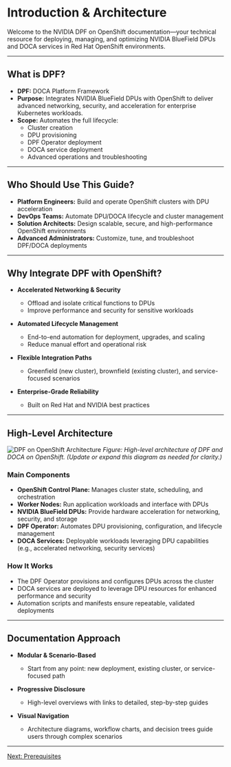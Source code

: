 # Introduction & Architecture

Welcome to the NVIDIA DPF on OpenShift documentation—your technical resource for deploying, managing, and optimizing NVIDIA BlueField DPUs and DOCA services in Red Hat OpenShift environments.

---

## What is DPF?

- **DPF:** DOCA Platform Framework
- **Purpose:** Integrates NVIDIA BlueField DPUs with OpenShift to deliver advanced networking, security, and acceleration for enterprise Kubernetes workloads.
- **Scope:** Automates the full lifecycle:
  - Cluster creation
  - DPU provisioning
  - DPF Operator deployment
  - DOCA service deployment
  - Advanced operations and troubleshooting

---

## Who Should Use This Guide?
- **Platform Engineers:** Build and operate OpenShift clusters with DPU acceleration
- **DevOps Teams:** Automate DPU/DOCA lifecycle and cluster management
- **Solution Architects:** Design scalable, secure, and high-performance OpenShift environments
- **Advanced Administrators:** Customize, tune, and troubleshoot DPF/DOCA deployments

---

## Why Integrate DPF with OpenShift?

- **Accelerated Networking & Security**
  - Offload and isolate critical functions to DPUs
  - Improve performance and security for sensitive workloads

- **Automated Lifecycle Management**
  - End-to-end automation for deployment, upgrades, and scaling
  - Reduce manual effort and operational risk

- **Flexible Integration Paths**
  - Greenfield (new cluster), brownfield (existing cluster), and service-focused scenarios

- **Enterprise-Grade Reliability**
  - Built on Red Hat and NVIDIA best practices

---

## High-Level Architecture

![DPF on OpenShift Architecture](assets/architecture.png)
*Figure: High-level architecture of DPF and DOCA on OpenShift. (Update or expand this diagram as needed for clarity.)*

### Main Components
- **OpenShift Control Plane:** Manages cluster state, scheduling, and orchestration
- **Worker Nodes:** Run application workloads and interface with DPUs
- **NVIDIA BlueField DPUs:** Provide hardware acceleration for networking, security, and storage
- **DPF Operator:** Automates DPU provisioning, configuration, and lifecycle management
- **DOCA Services:** Deployable workloads leveraging DPU capabilities (e.g., accelerated networking, security services)

### How It Works
- The DPF Operator provisions and configures DPUs across the cluster
- DOCA services are deployed to leverage DPU resources for enhanced performance and security
- Automation scripts and manifests ensure repeatable, validated deployments

---

## Documentation Approach

- **Modular & Scenario-Based**
  - Start from any point: new deployment, existing cluster, or service-focused path

- **Progressive Disclosure**
  - High-level overviews with links to detailed, step-by-step guides

- **Visual Navigation**
  - Architecture diagrams, workflow charts, and decision trees guide users through complex scenarios

---

[Next: Prerequisites](prerequisites.md) 